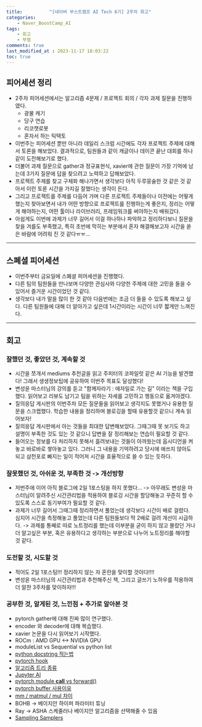 ```yaml
---
title:          "[네이버 부스트캠프 AI Tech 6기] 2주차 회고"
categories:       
    - Naver_BoostCamp_AI
tags:           
    - 회고
    - 부캠
comments: true
last_modified_at : 2023-11-17 18:03:22
toc: true
---
```


## 피어세션 정리 
- 2주차 피어세션에서는 알고리즘 4문제 / 프로젝트 회의 / 각자 과제 질문을 진행하였다.
    - 광물 캐기
    - 당구 연습
    - 리코챗로봇
    - 혼자서 하는 틱택토
- 이번주는 피어세션 뿐만 아니라 데일리 스크럼 시간에도 각자 프로젝트 주제에 대해서 토론을 해보았다. 결과적으로, 팀원들과 같이 캐글이나 데이콘 끝난 대회를 하나 같이 도전해보기로 했다.
- 더불어 과제 질문으로 gather과 정규표현식, xavier에 관한 질문이 가장 기억에 남는데 3가지 질문에 답을 찾으려고 노력하고 답해보았다.
- 프로젝트 주제를 찾고 구체화 해나가면서 생각보다 아직 두루뭉술한 것 같은 것 같아서 이런 토론 시간을 가지길 잘했다는 생각이 든다. 
- 그리고 프로젝트를 주제를 다듬어 가며 다른 프로젝트 주제들이나 이전에는 어떻게 했는지 찾아보면서 내가 어떤 방향으로 프로젝트를 진행하는게 좋은지, 정리는 어떻게 해야하는지, 어떤 툴이나 라이브러리, 프레임워크를 써야하는지 배워갔다.
- 아쉽게도 이번에 과제가 너무 길어서 이걸 하나하나 파악하고 정리하다보니 질문을 찾을 겨를도 부족했고, 특히 초반에 막히는 부분에서 혼자 해결해보고자 시간을 쏟은 바람에 어려워 진 것 같다ㅠㅠ...

---

## 스폐셜 피어세션
- 이번주부터 금요일에 스폐셜 피어세션을 진행했다.
- 다른 팀의 팀원들을 만나보며 다양한 관심사와 다양한 주제에 대한 고민을 들을 수 있어서 즐거운 시간이었던 것 같다.
- 생각보다 내가 말을 많이 한 것 같아 다음번에는 조금 더 들을 수 있도록 해보고 싶다. 다른 팀원들에 대해 더 알아가고 싶은데 1시간이라는 시간이 너무 짧게만 느껴진다.

---

## 회고

### 잘했던 것, 좋았던 것, 계속할 것
- 시간을 쪼개서 mediums 추천글을 읽고 주피터의 코파일럿 같은 AI 기능을 발견했다! 그래서 생생정보팁에 공유하여 이번주 목표도 달성했다!
- 변성윤 마스터님의 강의를 듣고 "함께자라기 : 애자일로 가는 길" 이라는 책을 구입했다. 읽어보고 리뷰도 남기고 팀을 위하는 자세를 고민하고 행동으로 옮겨야겠다.
- 질의응답 게시판의 이번주차 모든 질문들을 읽어보고 생각지도 못했거나 유용한 질문을 스크랩했다. 학습한 내용을 정리하며 블로깅을 할때 유용할것 같으니 계속 읽어보자!
- 질의응답 게시판에서 아는 것들을 최대한 답변해보았다. 그때그때 못 보기도 하고 설명이 부족한 것도 있는 것 같으니 답변을 잘 정리해보는 연습이 필요할 것 같다. 
- 들어오는 정보를 다 처리하지 못해서 흘려보내는 것들이 아까웠는데 옵시디언을 켜놓고 바로바로 쌓아놓고 있다. 그러니 그 내용을 기억하려고 당시에 애쓰지 않아도 되고 삼천포로 빠지는 일이 적어져 시간을 효율적으로 쓸 수 있는 듯하다.

### 잘못했던 것, 아쉬운 것, 부족한 것 -> 개선방향
- 저번주에 이어 아직 블로그에 2일 1포스팅을 하지 못했다... -> 아무래도 변성윤 마스터님이 알려주신 시간관리법을 적용하여 블로깅 시간을 할당해놓고 꾸준히 할 수 있도록 스스로 동기부여가 필요할 것 같다.
- 과제가 너무 길어서 그때그때 정리하면서 풀었는데 생각보다 시간이 배로 걸렸다. 심지어 시간을 측정해놓고 풀었는데 다른 팀원들보다 딱 2배로 걸려 개선이 시급하다. -> 과제를 통째로 따로 노트정리를 했는데 이부분을 굳이 하지 않고 몰랐던 거나 더 알고싶은 부분, 혹은 유용하다고 생각하는 부분으로 나누어 노트정리를 해야할 것 같다.

### 도전할 것, 시도할 것
- 적어도 2일 1포스팅!!! 정리하지 않는 자 혼란을 맞이할 것이다!!!!
- 변성윤 마스터님의 시간관리법과 추천해주신 책, 그리고 글쓰기 노하우를 적용하여 더 알찬 3주차를 맞이하자!!!

### 공부한 것, 알게된 것, 느낀점 + 추가로 알아본 것
- pytorch gather에 대해 진짜 많이 연구했다.
- encoder 와 decoder에 대해 복습했다.
- xavier 논문을 다시 읽어보기 시작했다.
- ROCm : AMD GPU <-> NVIDIA GPU
- moduleList vs Sequential vs python list
- [python docstring 적는법](https://www.datacamp.com/tutorial/docstrings-python)
- [pytorch hook](https://medium.com/the-dl/how-to-use-pytorch-hooks-5041d777f904)
- [알고리즘 트리 종류](https://towardsdatascience.com/4-types-of-tree-traversal-algorithms-d56328450846)
- [Jupyter AI](https://blog.jupyter.org/generative-ai-in-jupyter-3f7174824862)
- [pytorch module __call__ vs forward()](https://stephencowchau.medium.com/pytorch-module-call-vs-forward-c4df3ff304b1)
- [pytorch buffer 사용이유](https://www.ai-bio.info/pytorch-register-buffer)
- [mm / matmul / mul 차이](https://stackoverflow.com/questions/73924697/whats-the-difference-between-torch-mm-torch-matmul-and-torch-mul)
- BOHB -> 베이지안 하이퍼 파라미터 튜닝
- Ray -> ASHA 스케줄러나 베이지안 알고리즘을 선택해줄 수 있음
- [Sampling Samplers](https://towardsdatascience.com/pytorch-basics-sampling-samplers-2a0f29f0bf2a)